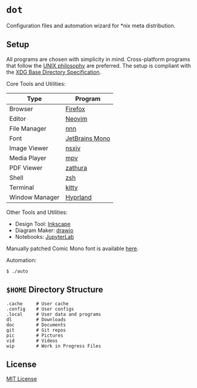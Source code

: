 # `dot`

Configuration files and automation wizard for \*nix meta distribution.

## Setup

All programs are chosen with simplicity in mind. Cross-platform programs that follow the [UNIX
philosophy][unix] are preferred. The setup is compliant with the [XDG Base Directory
Specification][xdg].

Core Tools and Utilities:

| Type           | Program                         |
| -------------- | ------------------------------- |
| Browser        | [Firefox][firefox]              |
| Editor         | [Neovim][neovim]                |
| File Manager   | [nnn][nnn]                      |
| Font           | [JetBrains Mono][jetbrainsmono] |
| Image Viewer   | [nsxiv][nsxiv]                  |
| Media Player   | [mpv][mpv]                      |
| PDF Viewer     | [zathura][zathura]              |
| Shell          | [zsh][zsh]                      |
| Terminal       | [kitty][kitty]                  |
| Window Manager | [Hyprland][hyprland]            |

Other Tools and Utilities:

- Design Tool: [Inkscape][inkscape]
- Diagram Maker: [drawio][drawio]
- Notebooks: [JupyterLab][jupyterlab]

Manually patched Comic Mono font is available [here][font].

Automation:

```console
$ ./auto
```

## `$HOME` Directory Structure

```console
.cache     # User cache
.config    # User configs
.local     # User data and programs
dl         # Downloads
doc        # Documents
git        # Git repos
pic        # Pictures
vid        # Videos
wip        # Work in Progress Files
```

## License

[MIT License][license]

[unix]: https://en.wikipedia.org/wiki/Unix_philosophy
[xdg]: https://specifications.freedesktop.org/basedir-spec/basedir-spec-latest.html
[firefox]: https://www.mozilla.org/en-US/firefox/new/
[neovim]: https://github.com/neovim/neovim
[nnn]: https://github.com/jarun/nnn
[jetbrainsmono]: https://github.com/JetBrains/JetBrainsMono
[nerdfontspatcher]: https://github.com/ryanoasis/nerd-fonts#font-patcher
[ligaturizer]: https://github.com/ToxicFrog/Ligaturizer
[nsxiv]: https://github.com/nsxiv/nsxiv
[mpv]: https://github.com/mpv-player/mpv
[zathura]: https://en.wikipedia.org/wiki/Zathura_(document_viewer)
[zsh]: https://github.com/zsh-users/zsh
[kitty]: https://github.com/kovidgoyal/kitty
[hyprland]: https://github.com/hyprwm/Hyprland
[inkscape]: https://gitlab.com/inkscape/inkscape
[drawio]: https://github.com/jgraph/drawio-desktop
[jupyterlab]: https://jupyter.org
[font]: https://github.com/oniani/dot/tree/main/.local/share/fonts/ttf
[license]: LICENSE
